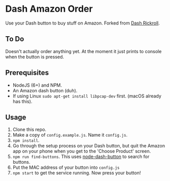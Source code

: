 # Dash Amazon Order

Use your Dash button to buy stuff on Amazon. Forked from [Dash Rickroll](https://github.com/girliemac/dash-rickroll).

## To Do

Doesn't actually order anything yet. At the moment it just prints to console when
the button is pressed.

## Prerequisites

* NodeJS (6+) and NPM.
* An Amazon dash button (duh).
* If using Linux `sudo apt-get install libpcap-dev` first. (macOS already has this).

## Usage

1. Clone this repo.
1. Make a copy of `config.example.js`. Name it `config.js`.
1. `npm install`.
1. Go through the setup process on your Dash button, but quit the Amazon app on your phone when you get to the 'Choose Product' screen.
1. `npm run find-buttons`. This uses [node-dash-button](https://www.npmjs.com/package/node-dash-button) to search for buttons.
1. Put the MAC address of your button into `config.js`
1. `npm start` to get the service running. Now press your button!
